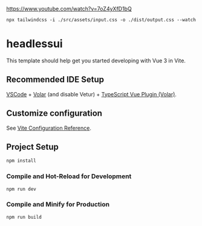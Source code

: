https://www.youtube.com/watch?v=7oZ4yXfD1bQ

```
npx tailwindcss -i ./src/assets/input.css -o ./dist/output.css --watch 
```

# headlessui

This template should help get you started developing with Vue 3 in Vite.

## Recommended IDE Setup

[VSCode](https://code.visualstudio.com/) + [Volar](https://marketplace.visualstudio.com/items?itemName=Vue.volar) (and disable Vetur) + [TypeScript Vue Plugin (Volar)](https://marketplace.visualstudio.com/items?itemName=Vue.vscode-typescript-vue-plugin).

## Customize configuration

See [Vite Configuration Reference](https://vitejs.dev/config/).

## Project Setup

```sh
npm install
```




### Compile and Hot-Reload for Development

```sh
npm run dev
```

### Compile and Minify for Production

```sh
npm run build
```
